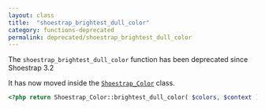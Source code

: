```yaml
---
layout: class
title:  "shoestrap_brightest_dull_color"
category: functions-deprecated
permalink: deprecated/shoestrap_brightest_dull_color
---
```


The `shoestrap_brightest_dull_color` function has been deprecated since Shoestrap 3.2

It has now moved inside the [`Shoestrap_Color`](/classes/Shoestrap_Color) class.

```php
<?php return Shoestrap_Color::brightest_dull_color( $colors, $context ); ?>
```
